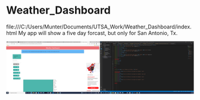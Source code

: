 # Weather_Dashboard

file:///C:/Users/Munter/Documents/UTSA_Work/Weather_Dashboard/index.html
My app will show a five day forcast, but only for San Antonio, Tx.


![2022-02-25](https://github.com/mhmunter/Weather_Dashboard/blob/main/images/2022-03-21.png)
